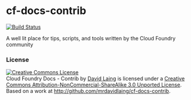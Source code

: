 cf-docs-contrib
===============

[![Build Status](https://travis-ci.org/mrdavidlaing/cf-docs-contrib.png?branch=master)](https://travis-ci.org/mrdavidlaing/cf-docs-contrib)

A well lit place for tips, scripts, and tools written by the Cloud Foundry community

### License

<a rel="license" href="http://creativecommons.org/licenses/by-nc-sa/3.0/deed.en_US"><img alt="Creative Commons License" style="border-width:0" src="http://i.creativecommons.org/l/by-nc-sa/3.0/88x31.png" /></a><br /><span xmlns:dct="http://purl.org/dc/terms/" href="http://purl.org/dc/dcmitype/Text" property="dct:title" rel="dct:type">Cloud Foundry Docs - Contrib</span> by <a xmlns:cc="http://creativecommons.org/ns#" href="http://cf-docs-contrib.cloudfoundry.com" property="cc:attributionName" rel="cc:attributionURL">David Laing</a> is licensed under a <a rel="license" href="http://creativecommons.org/licenses/by-nc-sa/3.0/deed.en_US">Creative Commons Attribution-NonCommercial-ShareAlike 3.0 Unported License</a>.<br />Based on a work at <a xmlns:dct="http://purl.org/dc/terms/" href="http://github.com/mrdavidlaing/cf-docs-contrib" rel="dct:source">http://github.com/mrdavidlaing/cf-docs-contrib</a>.